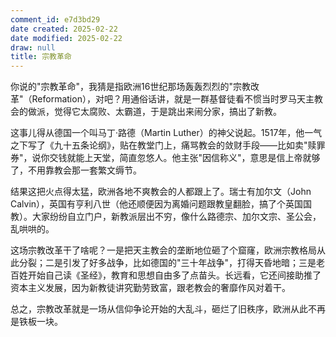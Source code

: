 ```yaml
---
comment_id: e7d3bd29
date created: 2025-02-22
date modified: 2025-02-22
draw: null
title: 宗教革命
---
```

你说的"宗教革命"，我猜是指欧洲16世纪那场轰轰烈烈的"宗教改革"（Reformation），对吧？用通俗话讲，就是一群基督徒看不惯当时罗马天主教会的做派，觉得它太腐败、太霸道，于是跳出来闹分家，搞出了新教。

这事儿得从德国一个叫马丁·路德（Martin Luther）的神父说起。1517年，他一气之下写了《九十五条论纲》，贴在教堂门上，痛骂教会的敛财手段——比如卖"赎罪券"，说你交钱就能上天堂，简直忽悠人。他主张"因信称义"，意思是信上帝就够了，不用靠教会那一套繁文缛节。

结果这把火点得太猛，欧洲各地不爽教会的人都跟上了。瑞士有加尔文（John Calvin），英国有亨利八世（他还顺便因为离婚问题跟教皇翻脸，搞了个英国国教）。大家纷纷自立门户，新教派层出不穷，像什么路德宗、加尔文宗、圣公会，乱哄哄的。

这场宗教改革干了啥呢？一是把天主教会的垄断地位砸了个窟窿，欧洲宗教格局从此分裂；二是引发了好多战争，比如德国的"三十年战争"，打得天昏地暗；三是老百姓开始自己读《圣经》，教育和思想自由多了点苗头。长远看，它还间接助推了资本主义发展，因为新教徒讲究勤劳致富，跟老教会的奢靡作风对着干。

总之，宗教改革就是一场从信仰争论开始的大乱斗，砸烂了旧秩序，欧洲从此不再是铁板一块。
